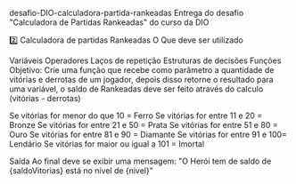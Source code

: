 desafio-DIO-calculadora-partida-rankeadas
Entrega do desafio "Calculadora de Partidas Rankeadas" do curso da DIO

2️⃣ Calculadora de partidas Rankeadas
O Que deve ser utilizado

Variáveis
Operadores
Laços de repetição
Estruturas de decisões
Funções
Objetivo:
Crie uma função que recebe como parâmetro a quantidade de vitórias e derrotas de um jogador, depois disso retorne o resultado para uma variável, o saldo de Rankeadas deve ser feito através do calculo (vitórias - derrotas)

Se vitórias for menor do que 10 = Ferro
Se vitórias for entre 11 e 20 = Bronze
Se vitórias for entre 21 e 50 = Prata
Se vitórias for entre 51 e 80 = Ouro
Se vitórias for entre 81 e 90 = Diamante
Se vitórias for entre 91 e 100= Lendário
Se vitórias for maior ou igual a 101 = Imortal

Saída
Ao final deve se exibir uma mensagem: "O Herói tem de saldo de {saldoVitorias} está no nível de {nivel}"